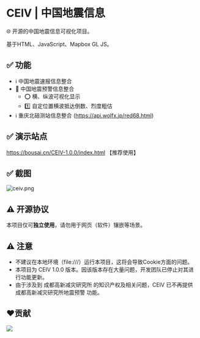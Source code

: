 # CEIV | 中国地震信息
🌐 开源的中国地震信息可视化项目。

基于HTML、JavaScript、Mapbox GL JS。

## ✅ 功能
- ℹ️ 中国地震速报信息整合
- 🚨 中国地震预警信息整合
  - ⭕️ 横、纵波可视化显示
  - 1️⃣ 自定位置横波抵达倒数、烈度粗估
- ℹ️ 重庆北碚测站信息整合 (https://api.wolfx.jp/red68.html)

## ✅ 演示站点
https://bousai.cn/CEIV-1.0.0/index.html 【推荐使用】

## ✅ 截图
![ceiv.png](https://s2.loli.net/2022/12/02/N82LtUMH6cZgElh.png)

## ⚠️ 开源协议
本项目仅可**独立使用**，请勿用于网页（软件）镶嵌等场景。

## ⚠️ 注意
- 不建议在本地环境（file:///）运行本项目，这将会导致Cookie方面的问题。
- 本项目为 CEIV 1.0.0 版本。因该版本存在大量问题，开发团队已停止对其进行功能更新。
- 由于涉及到 成都高新减灾研究所 的知识产权及相关问题，CEIV 已不再提供 成都高新减灾研究所地震预警 功能。

## ❤️贡献
<a href="https://projectbs.cn/"><img src="https://contrib.rocks/image?repo=Project-BS-CN/CEIV-1.0.0" /></a>
